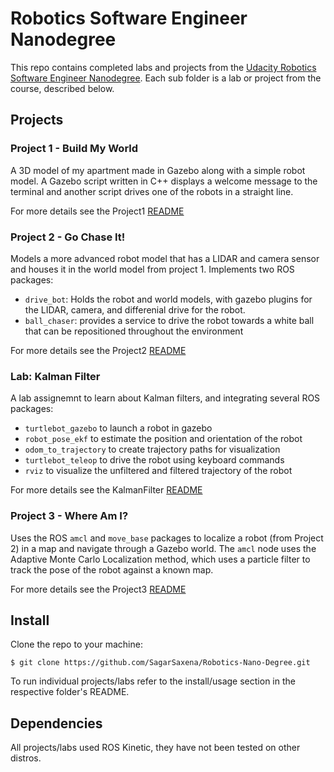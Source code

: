 # Robotics Software Engineer Nanodegree
This repo contains completed labs and projects from the [Udacity Robotics Software Engineer Nanodegree](https://www.udacity.com/course/robotics-software-engineer--nd209). Each sub folder is a lab or project from the course, described below.

## Projects

### Project 1 - Build My World
A 3D model of my apartment made in Gazebo along with a simple robot model. A Gazebo script written in C++ displays a welcome message to the terminal and another script drives one of the robots in a straight line.

For more details see the Project1 [README](https://github.com/SagarSaxena/Robotics-Nano-Degree/tree/master/Project1)

### Project 2 - Go Chase It!
Models a more advanced robot model that has a LIDAR and camera sensor and houses it in the world model from project 1. Implements two ROS packages:
* `drive_bot`: Holds the robot and world models, with gazebo plugins for the LIDAR, camera, and differenial drive for the robot.
* `ball_chaser`: provides a service to drive the robot towards a white ball that can be repositioned throughout the environment

For more details see the Project2 [README](https://github.com/SagarSaxena/Robotics-Nano-Degree/tree/master/Project2)

### Lab: Kalman Filter
A lab assignemnt to learn about Kalman filters, and integrating several ROS packages:
* `turtlebot_gazebo` to launch a robot in gazebo 
* `robot_pose_ekf` to estimate the position and orientation of the robot
* `odom_to_trajectory` to create trajectory paths for visualization
* `turtlebot_teleop` to drive the robot using keyboard commands
* `rviz` to visualize the unfiltered and filtered trajectory of the robot

For more details see the KalmanFilter [README](https://github.com/SagarSaxena/Robotics-Nano-Degree/tree/master/KalmanFilter)

### Project 3 - Where Am I?
Uses the ROS `amcl` and `move_base` packages to localize a robot (from Project 2) in a map and navigate through a Gazebo world. The `amcl` node uses the Adaptive Monte Carlo Localization method, which uses a particle filter to track the pose of the robot against a known map.

For more details see the Project3 [README](https://github.com/SagarSaxena/Robotics-Nano-Degree/tree/master/Project3)

## Install
Clone the repo to your machine:
```
$ git clone https://github.com/SagarSaxena/Robotics-Nano-Degree.git
```
To run individual projects/labs refer to the install/usage section in the respective folder's README.

## Dependencies
All projects/labs used ROS Kinetic, they have not been tested on other distros.
